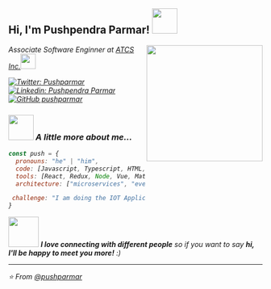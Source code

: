 <h2> Hi, I'm Pushpendra Parmar! <img src="https://media.giphy.com/media/mGcNjsfWAjY5AEZNw6/giphy.gif" width="50"></h2>
<img align='right' src="https://media.giphy.com/media/ieyl9zmCjO4b4t6qoY/giphy.gif" width="230">
<p><em>Associate Software Enginner at <a href="https://www.atcs.com/">ATCS Inc.</a><img src="https://media.giphy.com/media/fYSnHlufseco8Fh93Z/giphy.gif" width="30">

[![Twitter: Pushparmar](https://img.shields.io/twitter/follow/ThaiiBraga?style=social)](https://twitter.com/pushpenthakur)
[![Linkedin: Pushpendra Parmar](https://img.shields.io/badge/-thaianebraga-blue?style=flat-square&logo=Linkedin&logoColor=white&link=https://www.linkedin.com/in/pushpendra-singh-99121515b/)](https://www.linkedin.com/in/pushpendra-singh-99121515b/)
[![GitHub pushparmar](https://img.shields.io/github/followers/thaiane?label=follow&style=social)](https://github.com/pushparmar)


### <img src="https://media.giphy.com/media/VgCDAzcKvsR6OM0uWg/giphy.gif" width="50"> A little more about me...  

```javascript
const push = {
  pronouns: "he" | "him",
  code: [Javascript, Typescript, HTML, CSS , Openhab, Salesforce (datorama)],
  tools: [React, Redux, Node, Vue, Material Ui, React prime, React Bootstrap, Styled-Components, CI-CD],
  architecture: ["microservices", "event-driven", "design system pattern"],

 challenge: "I am doing the IOT Application for Home Automation challenge focused on react and typescript"
}
```

<img src="https://media.giphy.com/media/LnQjpWaON8nhr21vNW/giphy.gif" width="60"> <em><b>I love connecting with different people</b> so if you want to say <b>hi, I'll be happy to meet you more!</b> :)</em>

---

⭐️ From [@pushparmar](https://github.com/pushparmar)
